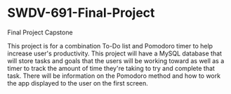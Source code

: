 # SWDV-691-Final-Project
Final Project Capstone

This project is for a combination To-Do list and Pomodoro timer to help increase user's productivity. This project will have
a MySQL database that will store tasks and goals that the users will be working toward as well as a timer to track the amount
of time they're taking to try and complete that task. There will be information on the Pomodoro method and how to work the app
displayed to the user on the first screen. 
